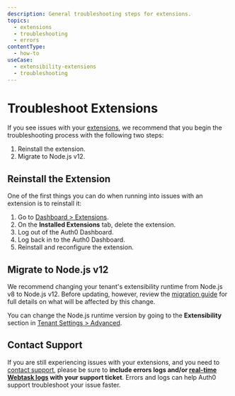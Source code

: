 ```yaml
---
description: General troubleshooting steps for extensions.
topics:
  - extensions
  - troubleshooting
  - errors
contentType:
  - how-to
useCase: 
  - extensibility-extensions
  - troubleshooting
---
```

# Troubleshoot Extensions

If you see issues with your [extensions](/extensions), we recommend that you begin the troubleshooting process with the following two steps:

1. Reinstall the extension.
2. Migrate to Node.js v12.

## Reinstall the Extension

One of the first things you can do when running into issues with an extension is to reinstall it:

1. Go to [Dashboard > Extensions](${manage_url}/#/extensions).
2. On the **Installed Extensions** tab, delete the extension.
3. Log out of the Auth0 Dashboard.
4. Log back in to the Auth0 Dashboard.
5. Reinstall and reconfigure the extension.

## Migrate to Node.js v12

We recommend changing your tenant's extensibility runtime from Node.js v8 to Node.js v12. Before updating, however, review the [migration guide](/migrations/guides/extensibility-node12) for full details on what will be affected by this change.

You can change the Node.js runtime version by going to the **Extensibility** section in [Tenant Settings > Advanced](https://manage.auth0.com/#/tenant/advanced).

## Contact Support

If you are still experiencing issues with your extensions, and you need to [contact support](https://support.auth0.com/), please be sure to **include errors logs and/or [real-time Webtask logs](/extensions/realtime-webtask-logs) with your support ticket**. Errors and logs can help Auth0 support troubleshoot your issue faster.

